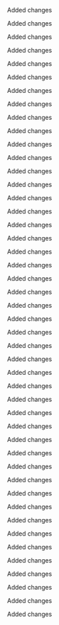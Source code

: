 Added changes

Added changes

Added changes

Added changes

Added changes

Added changes

Added changes

Added changes

Added changes

Added changes

Added changes

Added changes

Added changes

Added changes

Added changes

Added changes

Added changes

Added changes

Added changes

Added changes

Added changes

Added changes

Added changes

Added changes

Added changes

Added changes

Added changes

Added changes

Added changes

Added changes

Added changes

Added changes

Added changes

Added changes

Added changes

Added changes

Added changes

Added changes

Added changes

Added changes

Added changes

Added changes

Added changes

Added changes

Added changes

Added changes

